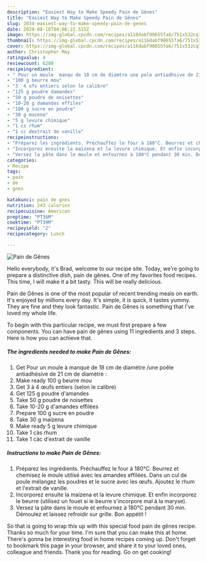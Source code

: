 ```yaml
---
description: "Easiest Way to Make Speedy Pain de Gênes"
title: "Easiest Way to Make Speedy Pain de Gênes"
slug: 2034-easiest-way-to-make-speedy-pain-de-genes
date: 2020-08-16T04:06:22.515Z
image: https://img-global.cpcdn.com/recipes/a116dabf90655fa6/751x532cq70/pain-de-genes-photo-principale-de-la-recette.jpg
thumbnail: https://img-global.cpcdn.com/recipes/a116dabf90655fa6/751x532cq70/pain-de-genes-photo-principale-de-la-recette.jpg
cover: https://img-global.cpcdn.com/recipes/a116dabf90655fa6/751x532cq70/pain-de-genes-photo-principale-de-la-recette.jpg
author: Christopher May
ratingvalue: 4
reviewcount: 6280
recipeingredient:
- " Pour un moule  manqu de 18 cm de diamtre une pole antiadhsive de 21 cm de diamtre "
- "100 g beurre mou"
- "3  4 ufs entiers selon le calibre"
- "125 g poudre damandes"
- "50 g poudre de noisettes"
- "10-20 g damandes effiles"
- "100 g sucre en poudre"
- "30 g mazena"
- "5 g levure chimique"
- "1 cs rhum"
- "1 cc dextrait de vanille"
recipeinstructions:
- "Préparez les ingrédients. Préchauffez le four à 180°C. Beurrez et chemisez le moule utilisé avec les amandes effilées. Dans un cul de poule mélangez les poudres et le sucre avec les œufs. Ajoutez le rhum et l&#39;extrait de vanille."
- "Incorporez ensuite la maïzena et la levure chimique. Et enfin incorporez le beurre (utilisez un fouet si le beurre s&#39;incorpore mal à la maryse)."
- "Versez la pâte dans le moule et enfournez à 180°C pendant 30 min. Démoulez et laissez refroidir sur grille. Bon appétit !"
categories:
- Recipe
tags:
- pain
- de
- gnes

katakunci: pain de gnes 
nutrition: 243 calories
recipecuisine: American
preptime: "PT36M"
cooktime: "PT39M"
recipeyield: "2"
recipecategory: Lunch

---
```



![Pain de Gênes](https://img-global.cpcdn.com/recipes/a116dabf90655fa6/751x532cq70/pain-de-genes-photo-principale-de-la-recette.jpg)

Hello everybody, it's Brad, welcome to our recipe site. Today, we're going to prepare a distinctive dish, pain de gênes. One of my favorites food recipes. This time, I will make it a bit tasty. This will be really delicious.



Pain de Gênes is one of the most popular of recent trending meals on earth. It's enjoyed by millions every day. It's simple, it is quick, it tastes yummy. They are fine and they look fantastic. Pain de Gênes is something that I've loved my whole life.


To begin with this particular recipe, we must first prepare a few components. You can have pain de gênes using 11 ingredients and 3 steps. Here is how you can achieve that.

<!--inarticleads1-->

##### The ingredients needed to make Pain de Gênes:

1. Get  Pour un moule à manqué de 18 cm de diamètre /une poêle antiadhésive de 21 cm de diamètre :
1. Make ready 100 g beurre mou
1. Get 3 à 4 œufs entiers (selon le calibre)
1. Get 125 g poudre d&#39;amandes
1. Take 50 g poudre de noisettes
1. Take 10-20 g d&#39;amandes effilées
1. Prepare 100 g sucre en poudre
1. Take 30 g maïzena
1. Make ready 5 g levure chimique
1. Take 1 càs rhum
1. Take 1 càc d&#39;extrait de vanille




<!--inarticleads2-->

##### Instructions to make Pain de Gênes:

1. Préparez les ingrédients. Préchauffez le four à 180°C. Beurrez et chemisez le moule utilisé avec les amandes effilées. Dans un cul de poule mélangez les poudres et le sucre avec les œufs. Ajoutez le rhum et l&#39;extrait de vanille.
1. Incorporez ensuite la maïzena et la levure chimique. Et enfin incorporez le beurre (utilisez un fouet si le beurre s&#39;incorpore mal à la maryse).
1. Versez la pâte dans le moule et enfournez à 180°C pendant 30 min. Démoulez et laissez refroidir sur grille. Bon appétit !




So that is going to wrap this up with this special food pain de gênes recipe. Thanks so much for your time. I'm sure that you can make this at home. There's gonna be interesting food in home recipes coming up. Don't forget to bookmark this page in your browser, and share it to your loved ones, colleague and friends. Thank you for reading. Go on get cooking!
